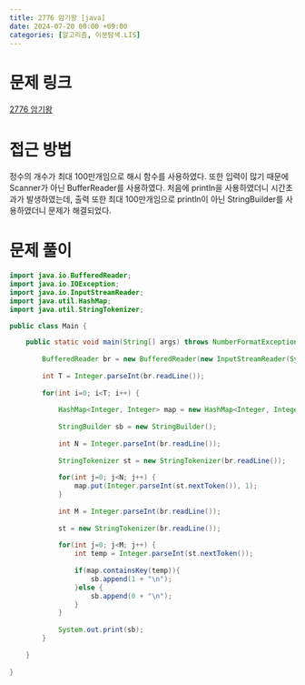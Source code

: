 ```yaml
---
title: 2776 암기왕 [java]
date: 2024-07-20 00:00 +09:00
categories: [알고리즘, 이분탐색.LIS]
---
```

# 문제 링크
[2776 암기왕](https://www.acmicpc.net/problem/2776)

# 접근 방법
정수의 개수가 최대 100만개임으로 해시 함수를 사용하였다. 또한 입력이 많기 때문에 Scanner가 아닌 BufferReader를 사용하였다. 처음에 println을 사용하였더니 시간초과가 발생하였는데, 출력 또한 최대 100만개임으로 println이 아닌 StringBuilder를 사용하였더니 문제가 해결되었다. 

# 문제 풀이
```java
import java.io.BufferedReader;
import java.io.IOException;
import java.io.InputStreamReader;
import java.util.HashMap;
import java.util.StringTokenizer;

public class Main {

	public static void main(String[] args) throws NumberFormatException, IOException {
		
		BufferedReader br = new BufferedReader(new InputStreamReader(System.in));
		
		int T = Integer.parseInt(br.readLine());
		
		for(int i=0; i<T; i++) {
			
			HashMap<Integer, Integer> map = new HashMap<Integer, Integer>();
			
			StringBuilder sb = new StringBuilder();
			
			int N = Integer.parseInt(br.readLine());
			
			StringTokenizer st = new StringTokenizer(br.readLine());
			
			for(int j=0; j<N; j++) {
				map.put(Integer.parseInt(st.nextToken()), 1);
			}
			
			int M = Integer.parseInt(br.readLine());
			
			st = new StringTokenizer(br.readLine());
			
			for(int j=0; j<M; j++) {
				int temp = Integer.parseInt(st.nextToken());
				
				if(map.containsKey(temp)){
					sb.append(1 + "\n");
				}else {
					sb.append(0 + "\n");
				}
			}
			
			System.out.print(sb);
		}
		
	}
	
}

```
